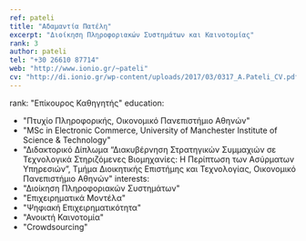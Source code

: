 ```yaml
---
ref: pateli
title: "Αδαμαντία Πατέλη"
excerpt: "Διοίκηση Πληροφοριακών Συστημάτων και Καινοτομίας"
rank: 3
author: pateli
tel: "+30 26610 87714"
web: "http://www.ionio.gr/~pateli"
cv: "http://di.ionio.gr/wp-content/uploads/2017/03/0317_A.Pateli_CV.pdf"
--- 
```


rank: "Επίκουρος Καθηγητής"
education:
  - "Πτυχίο Πληροφορικής, Οικονομικό Πανεπιστήμιο Αθηνών"
  - "ΜSc in Electronic Commerce, University of Manchester Institute of Science & Technology"
  - "Διδακτορικό Δίπλωμα “Διακυβέρνηση Στρατηγικών Συμμαχιών σε Τεχνολογικά Στηριζόμενες Βιομηχανίες: Η Περίπτωση των Ασύρματων Υπηρεσιών”, Τμήμα Διοικητικής Επιστήμης και Τεχνολογίας, Οικονομικό Πανεπιστήμιο Αθηνών"
interests:
  - "Διοίκηση Πληροφοριακών Συστημάτων"
  - "Επιχειρηματικά Μοντέλα"
  - "Ψηφιακή Επιχειρηματικότητα"
  - "Ανοικτή Καινοτομία"
  - "Crowdsourcing"
  

